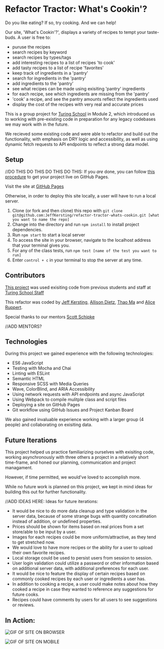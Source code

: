 # Refactor Tractor: What's Cookin'?

Do you like eating?  If so, try cooking. And we can help!

Our site, 'What's Cookin'?', displays a variety of recipes to tempt your taste-buds. A user is free to:
 - puruse the recipes
 - search recipes by keyword
 - search recipes by types/tags
 - add interesting recipes to a list of recipes 'to cook'
 - add tasty recipes to a list of recipe 'favorites'
 - keep track of ingredients in a 'pantry'
 - search for ingredients in the 'pantry'
 - add ingredients to the 'pantry'
 - see what recipes can be made using exisiting 'pantry' ingredients
 - for each recipe, see which ingredients are missing from the 'pantry'
 - 'cook' a recipe, and see the pantry amounts reflect the ingredients used
 - display the cost of the recipes with very real and accurate prices

This is a group project for [Turing School](https://turing.io/) in Module 2, which introduced us to working with pre-existing code in preparation for any legacy codebases we may work with in the future. 

We recieved some existing code and were able to refactor and build out the functionality, with emphasis on DRY logic and accessibility, as well as using dynamic fetch requests to API endpoints to reflect a strong data model.
## Setup

//DO THIS DO THIS DO THIS DO THIS:
If you _are_ done, you can follow [this procedure](./gh-pages-procedure.md) to get your project live on GitHub Pages.

Visit the site at [GitHub Pages](https://pages.github.com/)

Otherwise, in order to deploy this site locally, a user will have to run a local server.

  1. Clone (or fork and then clone) this repo with  `git clone git@github.com:JeffKersting/refactor-tractor-whats-cookin.git [what you want to name the repo]`
  2. Change into the directory and run `npm install` to install project dependencies.
  3. Run `npm start` to start a local server 
  4. To access the site in your browser, navigate to the localhost address that your terminal gives you. 
  5. For any of the class tests, run ```npm test [name of the test you want to run]``` 
  6. Enter `control + c` in your terminal to stop the server at any time.

## Contributors

[This project](https://frontend.turing.io/projects/module-2/refactor-tractor-wc.html) was used exisiting code from previous students and staff at [Turing School Staff](https://turing.io/)

This refactor was coded by [Jeff Kersting](https://github.com/JeffKersting), [Allison Dietz](https://github.com/dietza), [Thao Ma](https://github.com/thaomonster) and [Alice Ruppert](https://github.com/srslie).

Special thanks to our mentors [Scott Schipke](https://github.com/sschipke) 

//ADD MENTORS?

## Technologies

During this project we gained experience with the following technologies:
- ES6 JavaScript
- Testing with Mocha and Chai
- Linting with ESLint
- Semantic HTML
- Responsive SCSS with Media Queries
- Wave, ColorBlind, and ARIA Accessibility
- Using network requests with API endpoints and async JavaScript
- Using Webpack to compile mulitple class and script files
- Deploying a site on GitHub Pages
- Git workflow using GitHub Issues and Project Kanban Board

We also gained invaluable experience working with a larger group (4 people) and collaborating on exisiting data.
## Future Iterations

This project helped us practice familiarizing ourselves with exisiting code, working asynchronously with three others a project in a relatively short time-frame, and honed our planning, communication and project managament.

However, if time permitted, we would've loved to accomplish more. 

While no future work is planned on this project, we kept in mind ideas for building this out for further functionality.

//ADD IDEAS HERE:
Ideas for future iterations:
 - It would be nice to do more data cleanup and type validation in the server data, because of some strange bugs with quantity concatination instead of addition, or undefined properties.
 - Prices should be shown for items based on real prices from a set store/able to be input by a user.
 - Images for each recipes could be more uniform/attractive, as they tend to get stretched now.
 - We would love to have more recipes or the ability for a user to upload their own favorite recipes.
 - Local storage could be used to persist users from session to session.
 - User login validation could utilize a password or other information based on additional server data, with additional preferences for each user.
 - It would be nice to feature the display of certain recipes based on commonly cooked recipes by each user or ingredients a user has.
 - In addition to cooking a recipe, a user could make notes about how they cooked a recipe in case they wanted to reference any suggestions for future cooks.
 - Recipes could have comments by users for all users to see suggestions or reviews.
  

## In Action:

![GIF OF SITE ON BROWSER]()

![GIF OF SITE ON MOBILE]()
